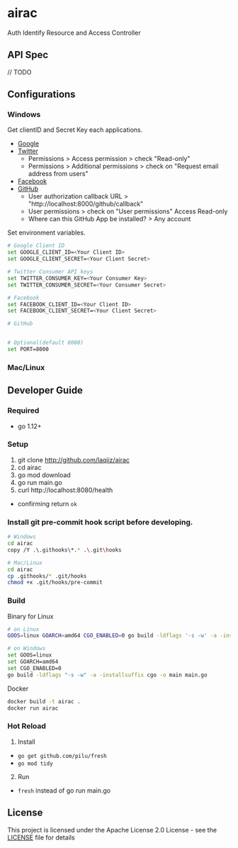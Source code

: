 # airac
Auth Identify Resource and Access Controller

## API Spec

// TODO

## Configurations

### Windows

Get clientID and Secret Key each applications.

* [Google]()
* [Twitter]()
  * Permissions > Access permission > check "Read-only"
  * Permissions > Additional permissions > check on "Request email address from users"
* [Facebook]()
* [GitHub](https://github.com/settings/apps/new)
  * User authorization callback URL > "http://localhost:8000/github/callback"
  * User permissions > check on "User permissions" Access Read-only 
  * Where can this GitHub App be installed? > Any account


Set environment variables.

```sh
# Google Client ID
set GOOGLE_CLIENT_ID=<Your Client ID>
set GOOGLE_CLIENT_SECRET=<Your Client Secret>

# Twitter Consumer API keys
set TWITTER_CONSUMER_KEY=<Your Consumer Key>
set TWITTER_CONSUMER_SECRET=<Your Consumer Secret>

# Facebook
set FACEBOOK_CLIENT_ID=<Your Client ID>
set FACEBOOK_CLIENT_SECRET=<Your Client Secret>

# GitHub


# Optional(default 8000) 
set PORT=8000
```

### Mac/Linux


## Developer Guide

### Required

* go 1.12+

### Setup
       
1. git clone http://github.com/laqiiz/airac
2. cd airac
3. go mod download
4. go run main.go
5. curl http://localhost:8080/health
  * confirming return `ok`

### Install git pre-commit hook script before developing.

```bash
# Windows
cd airac
copy /Y .\.githooks\*.* .\.git\hooks

# Mac/Linux
cd airac
cp .githooks/* .git/hooks
chmod +x .git/hooks/pre-commit
```

### Build

Binary for Linux
 
```sh
# on Linux
GOOS=linux GOARCH=amd64 CGO_ENABLED=0 go build -ldflags '-s -w' -a -installsuffix cgo -o main main.go

# on Windows
set GOOS=linux
set GOARCH=amd64
set CGO_ENABLED=0
go build -ldflags "-s -w" -a -installsuffix cgo -o main main.go
```

Docker
```sh
docker build -t airac .
docker run airac
```

### Hot Reload

1. Install
  * `go get github.com/pilu/fresh`
  * `go mod tidy`
2. Run
  * `fresh` instead of go run main.go


## License

This project is licensed under the Apache License 2.0 License - see the [LICENSE](LICENSE) file for details
